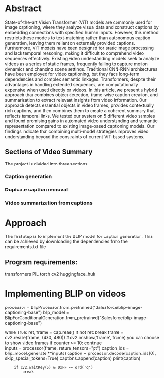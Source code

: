 # Abstract

State-of-the-art Vision Transformer (ViT) models are commonly used for image captioning, where they analyze
visual data and construct captions by embedding connections with specified human inputs. However, this method
restricts these models to text-matching rather than autonomous caption generation, leaving them reliant on
externally provided captions. Furthermore, ViT models have been designed for static image processing and lack
temporal reasoning, making it difficult to comprehend video sequences effectively. Existing video understanding
models seek to analyze videos as a series of static frames, frequently failing to capture motion dynamics and
changing scene settings. Traditional CNN-RNN architectures have been employed for video captioning, but
they face long-term dependencies and complex semantic linkages. Transformers, despite their advantages in
handling extended sequences, are computationally expensive when used directly on videos. In this article, we
present a hybrid approach that combines object detection, frame-wise caption creation, and summarization to
extract relevant insights from video information. Our approach detects essential objects in video frames, provides
contextually rich captions, and then combines them to create a coherent summary that reflects temporal links.
We tested our system on 5 different video samples and found promising gains in automated video understanding
and semantic representation compared to existing image-based captioning models. Our findings indicate that
combining multi-model strategies improves video understanding beyond the constraints of current ViT-based
systems.


## Sections of Video Summary

The project is divided into three sections
### Caption generation
### Dupicate caption removal
### Video summarization from captions

# Approach
The first step is to implement the BLIP model for caption generation. This can be achieved by downloading the dependencies frmo the requirements.txt file

## Program requirements:

transformers
PIL 
torch
cv2
huggingface_hub


# Implementing BLIP on videos 
processor = BlipProcessor.from_pretrained("Salesforce/blip-image-captioning-base")
blip_model = BlipForConditionalGeneration.from_pretrained("Salesforce/blip-image-captioning-base")

while True:
        ret, frame = cap.read()
        if not ret:
            break
        frame = cv2.resize(frame, (480, 480))
        # cv2.imshow('frame', frame) you can choose to show video frames
        if counter >= 10:
            continue  
        inputs = processor(frame, return_tensors="pt")
        caption_ids = blip_model.generate(**inputs)
        caption = processor.decode(caption_ids[0], skip_special_tokens=True)
        captions.append(caption)
        print(caption)

        if cv2.waitKey(5) & 0xFF == ord('q'):
            break


